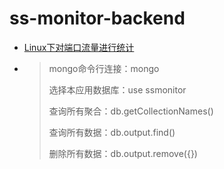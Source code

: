 # ss-monitor-backend

- [Linux下对端口流量进行统计](https://github.com/SkyeBeFreeman/ss-monitor-backend/tree/master/app/service/README.md)

- > mongo命令行连接：mongo
  >
  > 选择本应用数据库：use ssmonitor
  >
  > 查询所有聚合：db.getCollectionNames()
  >
  > 查询所有数据：db.output.find()
  >
  > 删除所有数据：db.output.remove({})
